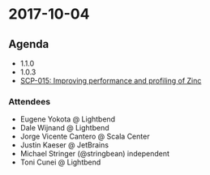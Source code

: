 # 2017-10-04

## Agenda

- 1.1.0
- 1.0.3
- [SCP-015: Improving performance and profiling of Zinc][SCP-015]

[SCP-015]: https://github.com/scalacenter/advisoryboard/blob/bd32d7f38f5aeebd4c5aa0f19ab8840f543f6632/proposals/015-zinc-performance.md

### Attendees

- Eugene Yokota @ Lightbend
- Dale Wijnand @ Lightbend
- Jorge Vicente Cantero @ Scala Center
- Justin Kaeser @ JetBrains
- Michael Stringer (@stringbean) independent
- Toni Cunei @ Lightbend
